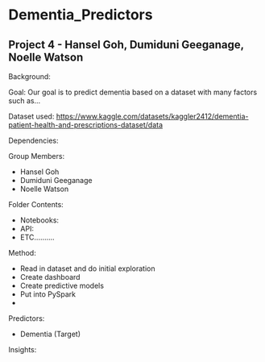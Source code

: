 <h1>Dementia_Predictors</h1>
<h2>Project 4 - Hansel Goh, Dumiduni Geeganage, Noelle Watson</h2>

Background:

Goal:
Our goal is to predict dementia based on a dataset with many factors such as...

Dataset used:
https://www.kaggle.com/datasets/kaggler2412/dementia-patient-health-and-prescriptions-dataset/data

Dependencies:

Group Members:
- Hansel Goh
- Dumiduni Geeganage
- Noelle Watson

Folder Contents:
- Notebooks:
- API:
- ETC..........

Method:
- Read in dataset and do initial exploration
- Create dashboard
- Create predictive models
- Put into PySpark
- 

Predictors:
- Dementia (Target)

Insights:






